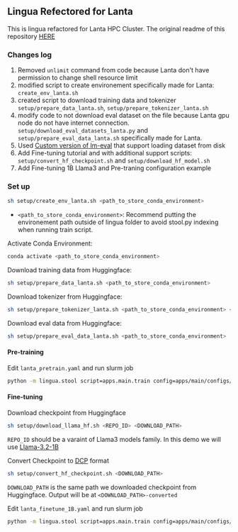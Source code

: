 ## Lingua Refectored for Lanta

This is lingua refactored for Lanta HPC Cluster.
The original readme of this repository [HERE](README_original.md)

### Changes log

1. Removed `unlimit` command from code because Lanta don't have permission to change shell resource limit
2. modified script to create environement specifically made for Lanta: `create_env_lanta.sh`
3. created script to download training data and tokenizer `setup/prepare_data_lanta.sh`, `setup/prepare_tokenizer_lanta.sh`
4. modify code to not download eval dataset on the file because Lanta gpu node do not have internet connection.
   `setup/download_eval_datasets_lanta.py` and `setup/prepare_eval_data_lanta.sh` specifically made for Lanta.
5. Used [Custom version of lm-eval](https://github.com/new5558/lm-evaluation-harness-lanta) that support loading dataset from disk
6. Add Fine-tuning tutorial and with additional support scripts: `setup/convert_hf_checkpoint.sh` and `setup/download_hf_model.sh`
7. Add Fine-tuning 1B Llama3 and Pre-traning configuration example

### Set up

```sh
sh setup/create_env_lanta.sh <path_to_store_conda_environment>
```

- `<path_to_store_conda_environment>`: Recommend putting the environement path outside of lingua folder to avoid stool.py indexing when running train script.

Activate Conda Environment:

```sh
conda activate <path_to_store_conda_environment>
```

Download training data from Huggingface:

```sh
sh setup/prepare_data_lanta.sh <path_to_store_conda_environment>
```

Download tokenizer from Huggingface:

```sh
sh setup/prepare_tokenizer_lanta.sh <path_to_store_conda_environment> <huggingface_privatekey>
```

Download eval data from Huggingface:

```sh
sh setup/prepare_eval_data_lanta.sh <path_to_store_conda_environment>
```

#### Pre-training

Edit `lanta_pretrain.yaml` and run slurm job

```sh
python -m lingua.stool script=apps.main.train config=apps/main/configs/lanta_pretrain.yaml nodes=<num_nodes> partition=gpu project_name=<project_name> time=02:00:00
```

#### Fine-tuning

Download checkpoint from Huggingface

```sh
sh setup/download_llama_hf.sh <REPO_ID> <DOWNLOAD_PATH>
```

`REPO_ID` should be a varaint of Llama3 models family. In this demo we will use [Llama-3.2-1B](https://huggingface.co/meta-llama/Llama-3.2-1B)

Convert Checkpoint to [DCP](https://pytorch.org/tutorials/recipes/distributed_checkpoint_recipe.html) format

```sh
sh setup/convert_hf_checkpoint.sh <DOWNLOAD_PATH>
```

`DOWNLOAD_PATH` is the same path we downloaded checkpoint from Huggingface.
Output will be at `<DOWNLOAD_PATH>-converted`

Edit `lanta_finetune_1B.yaml` and run slurm job

```sh
python -m lingua.stool script=apps.main.train config=apps/main/configs/lanta_finetune_1B.yaml nodes=<num_nodes> partition=gpu project_name=<project_name> time=02:00:00
```

